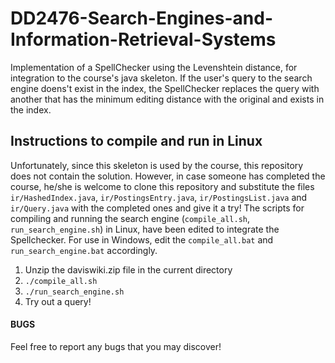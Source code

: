 # DD2476-Search-Engines-and-Information-Retrieval-Systems
Implementation of a SpellChecker using the Levenshtein distance, for integration to the course's java skeleton. If the user's query to the search engine doens't exist in the index, the SpellChecker replaces the query with another that has the minimum editing distance with the original and exists in the index. 

## Instructions to compile and run in Linux
Unfortunately, since this skeleton is used by the course, this repository does not contain the solution. However, in case someone has completed the course, he/she is welcome to clone this repository and substitute the files `ir/HashedIndex.java`, `ir/PostingsEntry.java`, `ir/PostingsList.java` and `ir/Query.java` with the completed ones and give it a try! The scripts for compiling and running the search engine (`compile_all.sh`, `run_search_engine.sh`) in Linux, have been edited to integrate the Spellchecker. For use in Windows, edit the `compile_all.bat` and `run_search_engine.bat` accordingly.

1) Unzip the daviswiki.zip file in the current directory
2) `./compile_all.sh`
3) `./run_search_engine.sh`
4) Try out a query!

#### BUGS
Feel free to report any bugs that you may discover!
